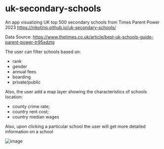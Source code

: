 # uk-secondary-schools
An app visualizing UK top 500 secondary schools from Times Parent Power 2023
https://nikotino.github.io/uk-secondary-schools/

Data Source: https://www.thetimes.co.uk/article/best-uk-schools-guide-parent-power-tr95xdztg

The user can filter schools based on:
- rank
- gender
- annual fees
- boarding
- private/public

Also, the user add a map layer showing the characteristics of schools location:
- county crime rate;
- country rent cost;
- country median wages
  
Also, upon clicking a particular school the user will get more detailed information on a school

![image](https://github.com/Nikotino/uk-secondary-schools/assets/7644330/4d0584fb-5687-40d6-aad1-5de59ad162b6)



  
